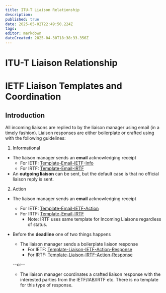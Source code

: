```yaml
---
title: ITU-T Liaison Relationship
description: 
published: true
date: 2025-05-02T22:49:50.224Z
tags: 
editor: markdown
dateCreated: 2025-04-30T18:38:33.356Z
---
```


# ITU-T Liaison Relationship
# IETF Liaison Templates and Coordination 

## Introduction
All incoming liaisons are replied to by the liaison manager using email (in a timely fashion).  Liaison responses are either boilerplate or crafted using with the following guidelines:
1. Informational
  * The liaison manager sends an __email__ acknowledging receipt
     * For IETF: [Template-Email-IETF-Info](Template-Email-IETF-Info.md)
     * For IRTF: [Template-Email-IRTF](Template-Email-IRTF.md)
  * An __outgoing liaison__ can be sent, but the default case is that no official liaison reply is sent.
2. Action
  * The liaison manager sends an __email__ acknowledging receipt
     * For IETF: [Template-Email-IETF-Action](Template-Email-IETF-Action.md)
     * For IRTF: [Template-Email-IRTF](Template-Email-IRTF.md)
       * Note:  IRTF uses same template for Incoming Liaisons regardless of status.
  * Before the __deadline__ one of two things happens
     * The liaison manager sends a boilerplate liaison response
       * For IETF: [Template-Liaison-IETF-Action-Response](Template-Liaison-IETF-Action-Response.md)
       * For IRTF: [Template-Liaison-IRTF-Action-Response](Template-Liaison-IRTF-Action-Response.md)

     --or--

     * The liaison manager coordinates a crafted liaison response with the interested parties from the IETF/IAB/IRTF etc.  There is no template for this type of response.